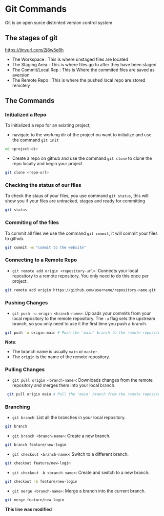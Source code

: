 # Git Commands
Git is an open surce distrinted version control system.

## The stages of git
https://tinyurl.com/2j8w5e6h

- The Workspace : This is where unstaged files are located
- The Staging Area : This is where files go to after they have been staged
- The Commit/Local Rep : This is Where the commited files are saved as aversion
- The Remote Repo : This is where the pushed local repo are stored remotely

## The Commands
### Initialized a Repo
To initialized  a repo for an exixting project,
- navigate to the working dir of the project ou want to initialize  and use the command `git init`
```sh
cd <project-di>

```
- Create a repo on github and use the command `git clone` to clone the repo locally and begin your project
```sh
git clone <repo-url>
```

### Checking the status of our files
To check the staus of your files, you use command `git status`, this will show you if your files are untracked, stages and ready for committing
```sh
git status
```

### Commiting of the files
To commit all files we use the command `git commit`, it will commit your files to github.
```sh
git commit -m "commit to the website"
```
### Connecting to a Remote Repo
- `git remote add origin <repository-url>`: Connects your local repository to a remote repository. You only need to do this once per project.

```sh
git remote add origin https://github.com/username/repository-name.git
```
### Pushing Changes
- `git push -u origin <branch-name>`: Uploads your commits from your local repository to the remote repository. The `-u` flag sets the upstream branch, so you only need to use it the first time you push a branch.

```sh
git push -u origin main # Push the 'main' branch to the remote repository
```
**Note:**
 - The branch name is usually `main` or `master`.
 - The `origin` is the name of the remote repository.

###  Pulling Changes
- `git pull origin <branch-name>`: Downloads changes from the remote repository and merges them into your local branch.

```sh
 git pull origin main # Pull the 'main' branch from the remote repository
 ```

### Branching
- `git branch`: List all the branches in your local repository.
```sh
git branch
```
- `git branch <branch-name>`: Create a new branch.
 ```sh
git branch feature/new-login
```
- `git checkout <branch-name>`: Switch to a different branch.
```sh
git checkout feature/new-login
```
- `git checkout -b <branch-name>`: Create and switch to a new branch.
```sh
git checkout -b feature/new-login
```
- `git merge <branch-name>`: Merge a branch into the current branch.
```sh
git merge feature/new-login
```
**This line was modified**

 
